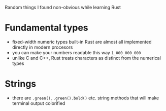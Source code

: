 Random things I found non-obvious while learning Rust

# Fundamental types

* fixed-width numeric types built-in Rust are almost all implemented directly in modern procesors
* you can make your numbers readable this way `1_000_000_000`
* unlike C and C++, Rust treats characters as distinct from the numerical types

# Strings

* there are `.green()`, `.green().bold()` etc. string methods that will make terminal output colorified
